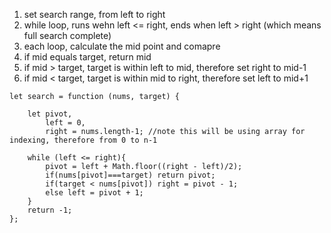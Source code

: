 1. set search range, from left to right
2. while loop, runs wehn left <= right, ends when left > right (which means full search complete)
3. each loop, calculate the mid point and comapre
4. if mid equals target, return mid
5. if mid > target, target is within left to mid, therefore set right to mid-1
6. if mid < target, target is within mid to right, therefore set left to mid+1



```
let search = function (nums, target) {
    
    let pivot, 
        left = 0, 
        right = nums.length-1; //note this will be using array for indexing, therefore from 0 to n-1
    
    while (left <= right){
        pivot = left + Math.floor((right - left)/2);
        if(nums[pivot]===target) return pivot;
        if(target < nums[pivot]) right = pivot - 1;
        else left = pivot + 1;
    }
    return -1;
};
```

